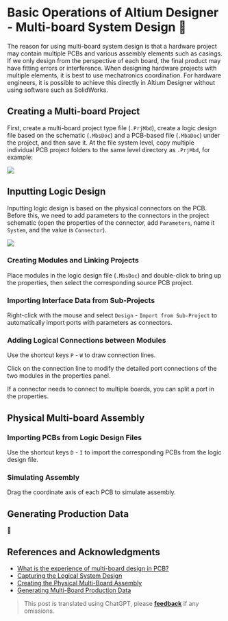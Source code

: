 # Basic Operations of Altium Designer - Multi-board System Design 🚧

The reason for using multi-board system design is that a hardware project may contain multiple PCBs and various assembly elements such as casings. If we only design from the perspective of each board, the final product may have fitting errors or interference. When designing hardware projects with multiple elements, it is best to use mechatronics coordination. For hardware engineers, it is possible to achieve this directly in Altium Designer without using software such as SolidWorks.

## Creating a Multi-board Project

First, create a multi-board project type file (`.PrjMbd`), create a logic design file based on the schematic (`.MbsDoc`) and a PCB-based file (`.MbaDoc`) under the project, and then save it. At the file system level, copy multiple individual PCB project folders to the same level directory as `.PrjMbd`, for example:

![](https://wiki-media-1253965369.cos.ap-guangzhou.myqcloud.com/img/20220106152537.png)

## Inputting Logic Design

Inputting logic design is based on the physical connectors on the PCB. Before this, we need to add parameters to the connectors in the project schematic (open the properties of the connector, add `Parameters`, name it `System`, and the value is `Connector`).

![](https://wiki-media-1253965369.cos.ap-guangzhou.myqcloud.com/img/20220106163315.png)

### Creating Modules and Linking Projects

Place modules in the logic design file (`.MbsDoc`) and double-click to bring up the properties, then select the corresponding source PCB project.

### Importing Interface Data from Sub-Projects

Right-click with the mouse and select `Design` - `Import from Sub-Project` to automatically import ports with parameters as connectors.

### Adding Logical Connections between Modules

Use the shortcut keys `P` - `W` to draw connection lines.

Click on the connection line to modify the detailed port connections of the two modules in the properties panel.

If a connector needs to connect to multiple boards, you can split a port in the properties.

## Physical Multi-board Assembly

### Importing PCBs from Logic Design Files

Use the shortcut keys `D` - `I` to import the corresponding PCBs from the logic design file.

### Simulating Assembly

Drag the coordinate axis of each PCB to simulate assembly.

## Generating Production Data

🚧

## References and Acknowledgments

- [What is the experience of multi-board design in PCB?](https://www.altium.com.cn/blog/pcb%E4%B8%AD%E8%BF%9B%E8%A1%8C%E5%A4%9A%E6%9D%BF%E8%AE%BE%E8%AE%A1%E4%BC%9A%E6%98%AF%E6%80%8E%E6%A0%B7%E7%9A%84%E4%BD%93%E9%AA%8C%EF%BC%9F)
- [Capturing the Logical System Design](https://www.altium.com/documentation/altium-designer/capturing-the-logical-system-design-ad)
- [Creating the Physical Multi-Board Assembly](https://www.altium.com/documentation/altium-designer/creating-the-physical-multi-board-assembly-ad)
- [Generating Multi-Board Production Data](https://www.altium.com/documentation/altium-designer/generating-multi-board-production-data-ad)

> This post is translated using ChatGPT, please [**feedback**](https://github.com/linyuxuanlin/Wiki_MkDocs/issues/new) if any omissions.